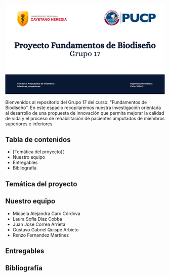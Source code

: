 ![Presentación](Imágenes/Presentación.jpg)


Bienvenidos al repositorio del Grupo 17 del curso: "Fundamentos de Biodiseño". En este espacio recopilaremos nuestra investigación orientada al desarrollo de una propuesta de innovación 
que permita mejorar la calidad de vida y el proceso de rehabilitación de pacientes amputados de miembros superiores e inferiores.

## Tabla de contenidos
- [Temática del proyecto](
- Nuestro equipo
- Entregables
- Bibliografía

## Temática del proyecto

## Nuestro equipo
- Micaela Alejandra Caro Córdova
- Laura Sofía Diaz Cobba
- Juan Jose Correa Arrieta
- Gustavo Gabriel Quispe Arbieto
- Renzo Fernandez Martinez

## Entregables

## Bibliografía

